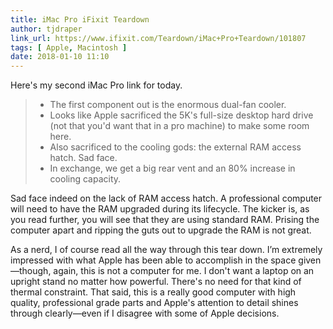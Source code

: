 ```yaml
---
title: iMac Pro iFixit Teardown
author: tjdraper
link_url: https://www.ifixit.com/Teardown/iMac+Pro+Teardown/101807
tags: [ Apple, Macintosh ]
date: 2018-01-10 11:10
---
```


Here's my second iMac Pro link for today.

> * The first component out is the enormous dual-fan cooler.
> * Looks like Apple sacrificed the 5K's full-size desktop hard drive (not that you'd want that in a pro machine) to make some room here.
> * Also sacrificed to the cooling gods: the external RAM access hatch. Sad face.
> * In exchange, we get a big rear vent and an 80% increase in cooling capacity.

Sad face indeed on the lack of RAM access hatch. A professional computer will need to have the RAM upgraded during its lifecycle. The kicker is, as you read further, you will see that they are using standard RAM. Prising the computer apart and ripping the guts out to upgrade the RAM is not great.

As a nerd, I of course read all the way through this tear down. I’m extremely impressed with what Apple has been able to accomplish in the space given—though, again, this is not a computer for me. I don't want a laptop on an upright stand no matter how powerful. There's no need for that kind of thermal constraint. That said, this is a really good computer with high quality, professional grade parts and Apple's attention to detail shines through clearly—even if I disagree with some of Apple decisions.
